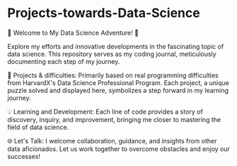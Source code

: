 # Projects-towards-Data-Science

🚀 Welcome to My Data Science Adventure! 🚀

Explore my efforts and innovative developments in the fascinating topic of data science. This repository serves as my coding journal, meticulously documenting each step of my journey.

🧩 Projects & difficulties: Primarily based on real programming difficulties from HarvardX's Data Science Professional Program. Each project, a unique puzzle solved and displayed here, symbolizes a step forward in my learning journey.

💡 Learning and Development: Each line of code provides a story of discovery, inquiry, and improvement, bringing me closer to mastering the field of data science.

🌐 Let's Talk: I welcome collaboration, guidance, and insights from other data aficionados. Let us work together to overcome obstacles and enjoy our successes!
